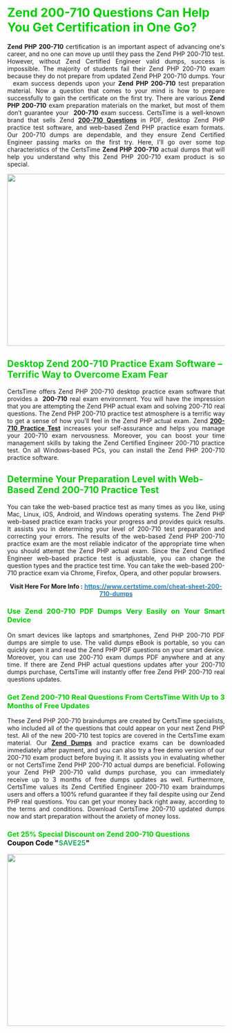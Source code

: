 <h1><span style="color:#00cc00;"><strong>Zend 200-710 Questions Can Help You Get Certification in One Go?</strong></span></h1>

<p style="text-align: justify;"><strong>Zend PHP 200-710</strong> certification is an important aspect of advancing one's career, and no one can move up until they pass the Zend PHP 200-710 test. However, without Zend Certified Engineer valid dumps, success is impossible. The majority of students fail their Zend PHP 200-710 exam because they do not prepare from updated Zend PHP 200-710 dumps. Your   exam success depends upon your <strong>Zend PHP 200-710</strong> test preparation material. Now a question that comes to your mind is how to prepare successfully to gain the certificate on the first try. There are various <strong>Zend PHP 200-710</strong> exam preparation materials on the market, but most of them don’t guarantee your <strong> 200-710</strong> exam success. CertsTime is a well-known brand that sells Zend <strong><a href="https://www.certstime.com/cheat-sheet-200-710-dumps">200-710 Questions</a></strong> in PDF, desktop Zend PHP practice test software, and web-based Zend PHP practice exam formats. Our 200-710 dumps are dependable, and they ensure Zend Certified Engineer passing marks on the first try. Here, I'll go over some top characteristics of the CertsTime <strong>Zend PHP 200-710</strong> actual dumps that will help you understand why this Zend PHP 200-710 exam product is so special.</p>

<p style="text-align: center;"><a href="https://www.certstime.com/cheat-sheet-200-710-dumps"><img alt="" src="https://i.imgur.com/wlGiNOk.jpg" style="width: 700px; height: 398px;" /></a></p>

<h2><span style="color:#00cc00;"><strong>Desktop Zend 200-710 Practice Exam Software – Terrific Way to Overcome Exam Fear</strong></span></h2>

<p style="text-align: justify;">CertsTime offers Zend PHP 200-710 desktop practice exam software that provides a <strong> 200-710</strong> real exam environment. You will have the impression that you are attempting the Zend PHP actual exam and solving 200-710 real questions. The Zend PHP 200-710 practice test atmosphere is a terrific way to get a sense of how you'll feel in the Zend PHP actual exam. Zend <strong><a href="https://www.certstime.com/cheat-sheet-200-710-dumps">200-710 Practice Test</a></strong> increases your self-assurance and helps you manage your 200-710 exam nervousness. Moreover, you can boost your time management skills by taking the Zend Certified Engineer 200-710 practice test. On all Windows-based PCs, you can install the Zend PHP 200-710 practice software.</p>

<h2><span style="color:#00cc00;"><strong>Determine Your Preparation Level with Web-Based Zend 200-710 Practice Test</strong></span></h2>

<p style="text-align: justify;">You can take the web-based practice test as many times as you like, using Mac, Linux, iOS, Android, and Windows operating systems. The Zend PHP web-based practice exam tracks your progress and provides quick results. It assists you in determining your level of 200-710 test preparation and correcting your errors. The results of the web-based Zend PHP 200-710 practice exam are the most reliable indicator of the appropriate time when you should attempt the Zend PHP actual exam. Since the Zend Certified Engineer web-based practice test is adjustable, you can change the question types and the practice test time. You can take the web-based 200-710 practice exam via Chrome, Firefox, Opera, and other popular browsers.</p>

<p style="text-align: center;"><strong>Visit Here For More Info :</strong> <strong><a href="https://www.certstime.com/cheat-sheet-200-710-dumps"><span style="color:#2980b9;">https://www.certstime.com/cheat-sheet-200-710-dumps</span></a></strong></p>

<h3 style="text-align: justify;"><span style="color:#00cc00;"><strong>Use Zend 200-710 PDF Dumps Very Easily on Your Smart Device</strong></span></h3>

<p style="text-align: justify;">On smart devices like laptops and smartphones, Zend PHP 200-710 PDF dumps are simple to use. The valid dumps eBook is portable, so you can quickly open it and read the Zend PHP PDF questions on your smart device. Moreover, you can use 200-710 exam dumps PDF anywhere and at any time. If there are Zend PHP actual questions updates after your 200-710 dumps purchase, CertsTime will instantly offer free Zend PHP 200-710 real questions updates.</p>

<h3 style="text-align: justify;"><span style="color:#00cc00;"><strong>Get Zend 200-710 Real Questions From CertsTime With Up to 3 Months of Free Updates</strong></span></h3>

<p style="text-align: justify;">These Zend PHP 200-710 braindumps are created by CertsTime specialists, who included all of the questions that could appear on your next Zend PHP test. All of the new 200-710 test topics are covered in the CertsTime exam material. Our <strong><a href="https://www.certstime.com/cheat-sheet-zend-dumps">Zend Dumps</a></strong> and practice exams can be downloaded immediately after payment, and you can also try a free demo version of our 200-710 exam product before buying it. It assists you in evaluating whether or not CertsTime Zend PHP 200-710 actual dumps are beneficial. Following your Zend PHP 200-710 valid dumps purchase, you can immediately receive up to 3 months of free dumps updates as well. Furthermore, CertsTime values its Zend Certified Engineer 200-710 exam braindumps users and offers a 100% refund guarantee if they fail despite using our Zend PHP real questions. You can get your money back right away, according to the terms and conditions. Download CertsTime 200-710 updated dumps now and start preparation without the anxiety of money loss.</p>

<h3 style="text-align: justify;"><strong><span style="font-size:16px;"><strong><span style="color:#00cc00;">Get 25% Special Discount on Zend 200-710 Questions</span></strong><br />
<strong><span style="color:#000000;">Coupon Code</span></strong> <strong><span style="color:#000000;">"</span><span style="color:#27ae60;">SAVE</span><font color="#27ae60">25</font><span style="color:#000000;">"</span></strong></span></strong></h3>

<p style="text-align: center;"><strong><a href="https://www.certstime.com/cheat-sheet-200-710-dumps"><img alt="" src="https://i.imgur.com/Gj1kXWu.jpg" style="width: 700px; height: 398px;" /></a></strong></p>
